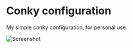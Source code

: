 # Conky configuration

My simple conky configuration, for personal use.


![Screenshot](https://raw.github.com/Rynaro/conky_personal_config/master/Conky.png)
